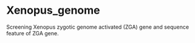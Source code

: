 # Xenopus_genome
Screening Xenopus zygotic genome activated (ZGA) gene and sequence feature of ZGA gene.
